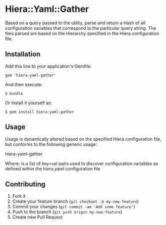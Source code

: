 # Hiera::Yaml::Gather

Based on a query passed to the utility, parse and return a Hash of all configuration
variables that correspond to the particular query string. The files parsed are based
on the Hierarchy specified in the Hiera configuration file.

## Installation

Add this line to your application's Gemfile:

    gem 'hiera-yaml-gather'

And then execute:

    $ bundle

Or install it yourself as:

    $ gem install hiera-yaml-gather

## Usage

Usage is dynamically altered based on the specified Hiera configuration file, but
conforms to the following generic usage:

hiera-yaml-gather <scope>

Where:
<scope> is a list of key=val pairs used to discover configuration variables as
defined within the hiera.yaml configuration file

## Contributing

1. Fork it
2. Create your feature branch (`git checkout -b my-new-feature`)
3. Commit your changes (`git commit -am 'Add some feature'`)
4. Push to the branch (`git push origin my-new-feature`)
5. Create new Pull Request
